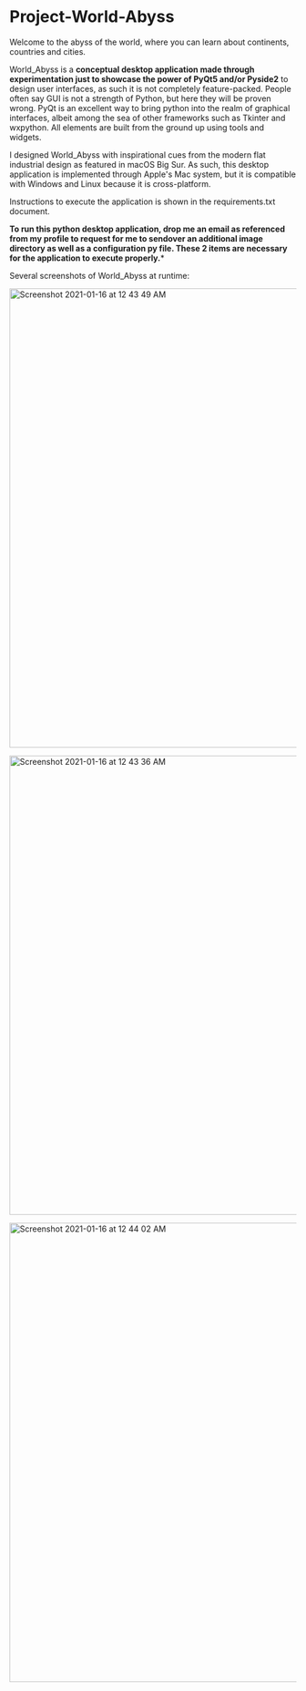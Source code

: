 # Project-World-Abyss
Welcome to the abyss of the world, where you can learn about continents, countries and cities. 

World_Abyss is a **conceptual desktop application made through experimentation just to showcase the power of PyQt5 and/or Pyside2** to design user interfaces, as such it is not completely feature-packed. People often say GUI is not a strength of Python, but here they will be proven wrong. PyQt is an excellent way to bring python into the realm of graphical interfaces, albeit among the sea of other frameworks such as Tkinter and wxpython. All elements are built from the ground up using tools and widgets. 

I designed World_Abyss with inspirational cues from the modern flat industrial design as featured in macOS Big Sur. As such, this desktop application is implemented through Apple's Mac system, but it is compatible with Windows and Linux because it is cross-platform. 

Instructions to execute the application is shown in the requirements.txt document. 

**To run this python desktop application, drop me an email as referenced from my profile to request for me to sendover an additional image directory as well as a configuration py file. These 2 items are necessary for the application to execute properly.***

Several screenshots of World_Abyss at runtime:

<img width="806" alt="Screenshot 2021-01-16 at 12 43 49 AM" src="https://user-images.githubusercontent.com/57174326/104754306-070cfc80-5794-11eb-80e9-7a074e495626.png"> <br />

<img width="806" alt="Screenshot 2021-01-16 at 12 43 36 AM" src="https://user-images.githubusercontent.com/57174326/104754563-57845a00-5794-11eb-8bdc-83bdd283f943.png"> <br />

<img width="806" alt="Screenshot 2021-01-16 at 12 44 02 AM" src="https://user-images.githubusercontent.com/57174326/104755139-0aed4e80-5795-11eb-8d7a-74019add1e22.png"> <br />





